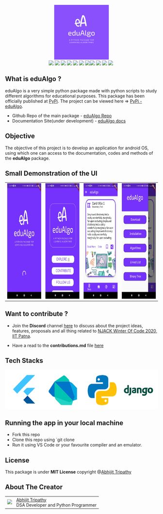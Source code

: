 <p align="center">
<img src="https://github.com/Abhijit2505/edualgo-app-demo/blob/master/images/eduAlgo.png" height="180" /><br>
<img src="https://img.shields.io/github/license/Abhijit2505/edualgo-app-demo?style=for-the-badge">&nbsp;<img src ="https://img.shields.io/github/languages/code-size/Abhijit2505/edualgo-app-demo?style=for-the-badge">&nbsp;<img src ="https://img.shields.io/github/last-commit/Abhijit2505/edualgo-app-demo?style=for-the-badge">&nbsp;<img src = "https://img.shields.io/pypi/status/eduAlgo?style=for-the-badge">&nbsp;<img src ="https://img.shields.io/pypi/v/eduAlgo?style=for-the-badge&logo=PyPi">
<img src ="https://img.shields.io/github/repo-size/Abhijit2505/edualgo-app-demo?style=for-the-badge">&nbsp;<img src = "https://img.shields.io/github/issues-raw/Abhijit2505/edualgo-app-demo?style=for-the-badge"><img src = "https://img.shields.io/github/issues-closed-raw/Abhijit2505/edualgo-app-demo?style=for-the-badge">&nbsp;<img src = "https://img.shields.io/github/issues-pr-raw/Abhijit2505/edualgo-app-demo?style=for-the-badge">&nbsp;<img src = "https://img.shields.io/github/issues-pr-closed-raw/Abhijit2505/edualgo-app-demo?style=for-the-badge">&nbsp;<img src = "https://img.shields.io/github/languages/count/Abhijit2505/edualgo-app-demo?style=for-the-badge">&nbsp;
</p>

## What is eduAlgo ?
eduAlgo is a very simple python package made with python scripts to study different algorithms for educational purposes. This package has been officially published at [PyPi](https://pypi.org/). The project can be viewed here => [PyPi - eduAlgo](https://pypi.org/project/eduAlgo/).

* Github Repo of the main package - [eduAlgo Repo](https://github.com/Abhijit2505/eduAlgo)
* Documentation Site(under development) - [eduAlgo docs](https://edualgo.github.io/documentation/)

## Objective
The objective of this project is to develop an application for android OS, using which one can access to the documentation, codes and methods of the **eduAlgo** package.

## Small Demonstration of the UI

<table>
  <tr>
    <td>
      <img src = "https://github.com/Abhijit2505/edualgo-app-demo/blob/master/Assets/eduAlgo1.jpeg" height="380">
    </td>
    <td>
      <img src = "https://github.com/Abhijit2505/edualgo-app-demo/blob/master/Assets/edualgo2.jpeg" height="380">
    </td>
     <td>
      <img src = "https://github.com/Abhijit2505/edualgo-app-demo/blob/master/Assets/edualgo3.jpeg" height="380">
    </td>
     <td>
      <img src = "https://github.com/Abhijit2505/edualgo-app-demo/blob/master/Assets/edualgo4.jpeg" height="380">
    </td>
  </tr>
</table>

## Want to contribute ?

- Join the **Discord** channel <a href="https://discord.gg/48nxC3GKS5">here</a> to discuss about the project ideas, features, proposals and all thing related to <a href="https://njackwinterofcode.github.io/">NJACK Winter Of Code 2020, IIT Patna</a>.

- Have a read to the **contributions.md** file [here](https://github.com/Abhijit2505/edualgo-app-demo/blob/master/CONTRIBUTIONS.md)

## Tech Stacks

<img src ="https://github.com/Abhijit2505/edualgo-app-demo/blob/master/Assets/techstacks2.png" height="130">

## Running the app in your local machine
- Fork this repo
- Clone this repo using `git clone <repo-URL>
- Run it using VS Code or your favourite compiler and an emulator.

## License

This package is under **MIT License** copyright @<a href = "https://github.com/Abhijit2505">Abhijit Tripathy</a>

## About The Creator

<table>
    <tr>
        <td>
            <img src = "https://edualgo.github.io/documentation/assets/images/Abhijit23.jpeg" height = "100">
        </td>
            <td>
                <a href="https://github.com/Abhijit2505">Abhijit Tripathy</a></br>
    DSA Developer and Python Programmer
        </td>
        </tr>
    </table>
